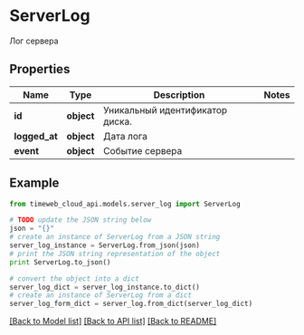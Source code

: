# ServerLog

Лог сервера

## Properties
Name | Type | Description | Notes
------------ | ------------- | ------------- | -------------
**id** | **object** | Уникальный идентификатор диска. | 
**logged_at** | **object** | Дата лога | 
**event** | **object** | Событие сервера | 

## Example

```python
from timeweb_cloud_api.models.server_log import ServerLog

# TODO update the JSON string below
json = "{}"
# create an instance of ServerLog from a JSON string
server_log_instance = ServerLog.from_json(json)
# print the JSON string representation of the object
print ServerLog.to_json()

# convert the object into a dict
server_log_dict = server_log_instance.to_dict()
# create an instance of ServerLog from a dict
server_log_form_dict = server_log.from_dict(server_log_dict)
```
[[Back to Model list]](../README.md#documentation-for-models) [[Back to API list]](../README.md#documentation-for-api-endpoints) [[Back to README]](../README.md)



